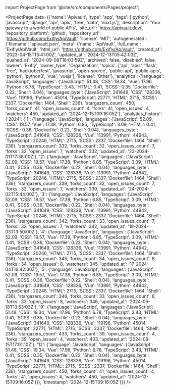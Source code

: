 
import ProjectPage from '@site/src/components/Pages/project';

<ProjectPage
    data={{'name': 'Apivault', 'type': 'app', 'tags': ['python', 'javascript', 'django', 'api', 'apis', 'free', 'data', 'nuxt.js'], 'description': 'Your gateway to a world of public APIs', 'site_url': 'https://apivault.dev/', 'repository_platform': 'github', 'repository_url': 'https://github.com/Exifly/ApiVault', 'license': 'MIT', 'autogenerated': {'filename': 'apivault.json', 'meta': {'name': 'ApiVault', 'full_name': 'Exifly/ApiVault', 'html_url': 'https://github.com/Exifly/ApiVault', 'created_at': '2023-04-15T13:41:00Z', 'updated_at': '2024-12-13T05:42:03Z', 'pushed_at': '2024-09-08T18:03:59Z', 'archived': false, 'disabled': false, 'owner': 'Exifly', 'owner_type': 'Organization', 'topics': ['api', 'apis', 'flask', 'free', 'hacktoberfest', 'javascript', 'open-source', 'public-api', 'public-apis', 'python', 'python3', 'vue', 'vuejs'], 'license': 'Other'}, 'analytics': {'language': 'JavaScript', 'languages': {'JavaScript': 51.48, 'CSS': 19.34, 'Vue': 17.96, 'Python': 6.78, 'TypeScript': 3.43, 'HTML': 0.41, 'SCSS': 0.35, 'Dockerfile': 0.22, 'Shell': 0.04}, 'languages_byte': {'JavaScript': 341649, 'CSS': 128336, 'Vue': 119196, 'Python': 45014, 'TypeScript': 22771, 'HTML': 2715, 'SCSS': 2337, 'Dockerfile': 1464, 'Shell': 236}, 'stargazers_count': 450, 'forks_count': 41, 'open_issues_count': 4, 'forks': 41, 'open_issues': 4, 'watchers': 450, 'updated_at': '2024-12-15T09:16:05Z'}, 'analytics_history': {'2024': {'1': {'language': 'JavaScript', 'languages': {'JavaScript': 52.09, 'CSS': 19.57, 'Vue': 17.38, 'Python': 6.85, 'TypeScript': 3.09, 'HTML': 0.41, 'SCSS': 0.36, 'Dockerfile': 0.22, 'Shell': 0.04}, 'languages_byte': {'JavaScript': 341649, 'CSS': 128336, 'Vue': 113991, 'Python': 44942, 'TypeScript': 20246, 'HTML': 2715, 'SCSS': 2337, 'Dockerfile': 1464, 'Shell': 236}, 'stargazers_count': 332, 'forks_count': 32, 'open_issues_count': 7, 'forks': 32, 'open_issues': 7, 'watchers': 332, 'updated_at': '23-2024-01T17:38:00Z'}, '2': {'language': 'JavaScript', 'languages': {'JavaScript': 52.09, 'CSS': 19.57, 'Vue': 17.38, 'Python': 6.85, 'TypeScript': 3.09, 'HTML': 0.41, 'SCSS': 0.36, 'Dockerfile': 0.22, 'Shell': 0.04}, 'languages_byte': {'JavaScript': 341649, 'CSS': 128336, 'Vue': 113991, 'Python': 44942, 'TypeScript': 20246, 'HTML': 2715, 'SCSS': 2337, 'Dockerfile': 1464, 'Shell': 236}, 'stargazers_count': 339, 'forks_count': 32, 'open_issues_count': 7, 'forks': 32, 'open_issues': 7, 'watchers': 339, 'updated_at': '24-2024-02T15:44:00Z'}, '3': {'language': 'JavaScript', 'languages': {'JavaScript': 52.09, 'CSS': 19.57, 'Vue': 17.38, 'Python': 6.85, 'TypeScript': 3.09, 'HTML': 0.41, 'SCSS': 0.36, 'Dockerfile': 0.22, 'Shell': 0.04}, 'languages_byte': {'JavaScript': 341649, 'CSS': 128336, 'Vue': 113991, 'Python': 44942, 'TypeScript': 20246, 'HTML': 2715, 'SCSS': 2337, 'Dockerfile': 1464, 'Shell': 236}, 'stargazers_count': 342, 'forks_count': 33, 'open_issues_count': 7, 'forks': 33, 'open_issues': 7, 'watchers': 342, 'updated_at': '19-2024-03T13:50:00Z'}, '4': {'language': 'JavaScript', 'languages': {'JavaScript': 52.09, 'CSS': 19.57, 'Vue': 17.38, 'Python': 6.85, 'TypeScript': 3.09, 'HTML': 0.41, 'SCSS': 0.36, 'Dockerfile': 0.22, 'Shell': 0.04}, 'languages_byte': {'JavaScript': 341649, 'CSS': 128336, 'Vue': 113991, 'Python': 44942, 'TypeScript': 20246, 'HTML': 2715, 'SCSS': 2337, 'Dockerfile': 1464, 'Shell': 236}, 'stargazers_count': 345, 'forks_count': 34, 'open_issues_count': 8, 'forks': 34, 'open_issues': 8, 'watchers': 345, 'updated_at': '17-2024-04T16:42:00Z'}, '5': {'language': 'JavaScript', 'languages': {'JavaScript': 52.09, 'CSS': 19.57, 'Vue': 17.38, 'Python': 6.85, 'TypeScript': 3.09, 'HTML': 0.41, 'SCSS': 0.36, 'Dockerfile': 0.22, 'Shell': 0.04}, 'languages_byte': {'JavaScript': 341649, 'CSS': 128336, 'Vue': 113991, 'Python': 44942, 'TypeScript': 20246, 'HTML': 2715, 'SCSS': 2337, 'Dockerfile': 1464, 'Shell': 236}, 'stargazers_count': 346, 'forks_count': 33, 'open_issues_count': 8, 'forks': 33, 'open_issues': 8, 'watchers': 346, 'updated_at': '2024-05-18T13:53:03Z'}, '9': {'language': 'JavaScript', 'languages': {'JavaScript': 51.48, 'CSS': 19.34, 'Vue': 17.96, 'Python': 6.78, 'TypeScript': 3.43, 'HTML': 0.41, 'SCSS': 0.35, 'Dockerfile': 0.22, 'Shell': 0.04}, 'languages_byte': {'JavaScript': 341649, 'CSS': 128336, 'Vue': 119196, 'Python': 45014, 'TypeScript': 22771, 'HTML': 2715, 'SCSS': 2337, 'Dockerfile': 1464, 'Shell': 236}, 'stargazers_count': 433, 'forks_count': 39, 'open_issues_count': 4, 'forks': 39, 'open_issues': 4, 'watchers': 433, 'updated_at': '2024-09-15T17:01:10Z'}, '12': {'language': 'JavaScript', 'languages': {'JavaScript': 51.48, 'CSS': 19.34, 'Vue': 17.96, 'Python': 6.78, 'TypeScript': 3.43, 'HTML': 0.41, 'SCSS': 0.35, 'Dockerfile': 0.22, 'Shell': 0.04}, 'languages_byte': {'JavaScript': 341649, 'CSS': 128336, 'Vue': 119196, 'Python': 45014, 'TypeScript': 22771, 'HTML': 2715, 'SCSS': 2337, 'Dockerfile': 1464, 'Shell': 236}, 'stargazers_count': 450, 'forks_count': 41, 'open_issues_count': 4, 'forks': 41, 'open_issues': 4, 'watchers': 450, 'updated_at': '2024-12-15T09:16:05Z'}}}, 'timestamp': '2024-12-15T09:16:05Z'}}}
/>
